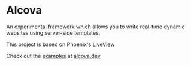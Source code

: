 # Alcova

An experimental framework which allows you to write real-time dynamic websites
using server-side templates.

This project is based on Phoenix's [LiveView](https://github.com/phoenixframework/phoenix_live_view)

Check out the [examples](./alcova_macros/src) at [alcova.dev](https://alcova.dev)
